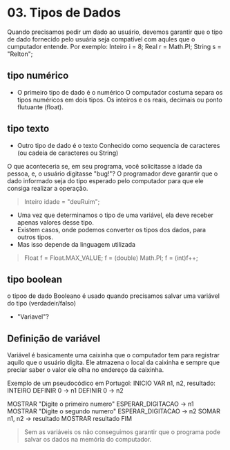 # 03. Tipos de Dados
Quando precisamos pedir um dado ao usuário, devemos garantir que
o tipo de dado fornecido pelo usuária seja compatível com aqules 
que o cumputador entende. Por exemplo: Inteiro i = 8; Real r = Math.PI; String s = "Relton";
## tipo numérico
+ O primeiro tipo de dado é o numérico
O computador costuma separa os tipos numéricos em dois tipos.
Os inteiros e os reais, decimais ou ponto flutuante (float).
## tipo texto
+ Outro tipo de dado é o texto
Conhecido como sequencia de caracteres (ou cadeia de caracteres ou String)

O que aconteceria se, em seu programa, você solicitasse a idade da pessoa, e,
o usuário digitasse "bug!"?
O programador deve garantir que o dado informado seja do tipo esperado pelo computador
para que ele consiga realizar a operação.
> Inteiro idade = "deuRuim";
+ Uma vez que determinamos o tipo de uma variável, ela deve receber apenas valores desse tipo.
+ Existem casos, onde podemos converter os tipos dos dados, para outros tipos.
+ Mas isso depende da linguagem utilizada
> Float f = Float.MAX_VALUE; 
> f = (double) Math.PI;
> f = (int)f++;
## tipo boolean
o tipoo de dado Booleano é usado quando precisamos salvar uma variável do tipo (verdadeir/falso)
+ "Variavel"?
## Definição de variável
Variável é basicamente uma caixinha que o computador tem para registrar aquilo que o usuário digita.
Ele atmazena o local da caixinha e sempre que preciar saber o valor ele olha no endereço da caixinha.

Exemplo de um pseudocódico em Portugol:
INICIO
  VAR n1, n2, resultado: INTEIRO
  DEFINIR 0 -> n1
  DEFINIR 0 -> n2

  MOSTRAR "Digite o primeiro numero"
  ESPERAR_DIGITACAO -> n1
  MOSTRAR "Digite o segundo numero"
  ESPERAR_DIGITACAO -> n2
  SOMAR n1, n2 -> resultado
  MOSTRAR resultado
FIM

> Sem as variáveis os não conseguimos garantir que o programa pode salvar os dados na memória do computador.
